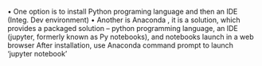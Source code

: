 •	One option is to install Python programing language and then an IDE (Integ. Dev environment)
•	Another is Anaconda , it is a solution, which provides a packaged solution – python programming language, 
an IDE (jupyter, formerly known as Py notebooks), and notebooks launch in a web browser
After installation, use Anaconda command prompt to launch ‘jupyter notebook’
